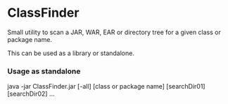 ClassFinder
===========

Small utility to scan a JAR, WAR, EAR or directory tree for a given class or package name.

This can be used as a library or standalone.


### Usage as standalone

java -jar ClassFinder.jar [-all] [class or package name] [searchDir01] [searchDir02] ...

